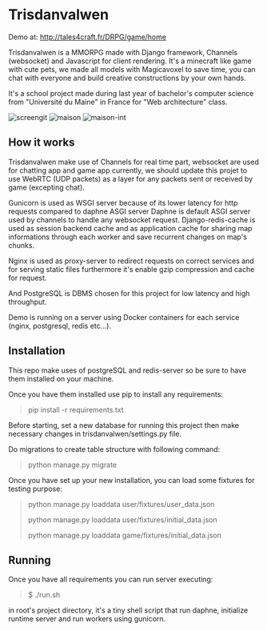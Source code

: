 # Trisdanvalwen

Demo at: http://tales4craft.fr/DRPG/game/home

Trisdanvalwen is a MMORPG made with Django framework, Channels (websocket) and Javascript for client rendering.
It's a minecraft like game with cute pets, we made all models with Magicavoxel to save time, you can chat with everyone and
build creative constructions by your own hands.

It's a school project made during last year of bachelor's computer science from "Université du Maine" in France for "Web architecture" class.


![screengit](https://cloud.githubusercontent.com/assets/15633085/24589764/66176b4a-17e0-11e7-8d2b-a723c2accf7a.png)
![maison](https://cloud.githubusercontent.com/assets/15633085/24629799/a071c7ba-18ba-11e7-9073-06a30a203574.png)
![maison-int](https://cloud.githubusercontent.com/assets/15633085/24629816/b2213950-18ba-11e7-8f05-e84e1e67c9cd.png)

## How it works

Trisdanvalwen make use of Channels for real time part, websocket are used for chatting app and game app currently, we should
update this projet to use WebRTC (UDP packets) as a layer for any packets sent or received by game (excepting chat).

Gunicorn is used as WSGI server because of its lower latency for http requests compared to daphne ASGI server
Daphne is default ASGI server used by channels to handle any websocket request.
Django-redis-cache is used as session backend cache and as application cache for sharing map informations through each worker
and save recurrent changes on map's chunks.

Nginx is used as proxy-server to redirect requests on correct services and for serving static files furthermore it's enable gzip compression and cache for request.

And PostgreSQL is DBMS chosen for this project for low latency and high throughput.

Demo is running on a server using Docker containers for each service (nginx, postgresql, redis etc...).

## Installation

This repo make uses of postgreSQL and redis-server so be sure to have them installed on your machine.

Once you have them installed use pip to install any requirements:

> pip install -r requirements.txt

Before starting, set a new database for running this project then make necessary changes in trisdanvalwen/settings.py file.

Do migrations to create table structure with following command:

> python manage.py migrate

Once you have set up your new installation, you can load some fixtures for testing purpose:

> python manage.py loaddata user/fixtures/user_data.json
>
> python manage.py loaddata user/fixtures/initial_data.json
>
> python manage.py loaddata game/fixtures/initial_data.json

## Running

Once you have all requirements you can run server executing:
>$ ./run.sh

in root's project directory, it's a tiny shell script that run daphne, initialize runtime server and run workers using gunicorn.
